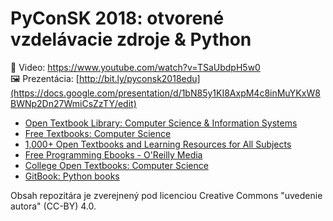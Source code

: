 # PyConSK 2018: otvorené vzdelávacie zdroje & Python

🎥 Video: https://www.youtube.com/watch?v=TSaUbdpH5w0
<br>
🖼️ Prezentácia: [http://bit.ly/pyconsk2018edu](https://docs.google.com/presentation/d/1bN85y1KI8AxpM4c8inMuYKxW8BWNp2Dn27WmiCsZzTY/edit)

- [Open Textbook Library: Computer Science & Information Systems](https://open.umn.edu/opentextbooks/SearchResults.aspx?subjectAreaId=3)
- [Free Textbooks: Computer Science](http://www.openculture.com/free-computer-science-textbooks)
- [1,000+ Open Textbooks and Learning Resources for All Subjects](https://ivypanda.com/blog/1000-open-textbooks-and-learning-resources-for-all-subjects/)
- [Free Programming Ebooks - O'Reilly Media](http://www.oreilly.com/programming/free/)
- [College Open Textbooks: Computer Science](http://www.collegeopentextbooks.org/textbook-listings/textbooks-by-subject/computerscience)
- [GitBook: Python books](https://www.gitbook.com/explore/topic/python)

Obsah repozitára je zverejnený pod licenciou Creative Commons "uvedenie autora" (CC-BY) 4.0.
